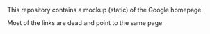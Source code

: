 This repository contains a mockup (static) of the Google homepage.

Most of the links are dead and point to the same page. 



